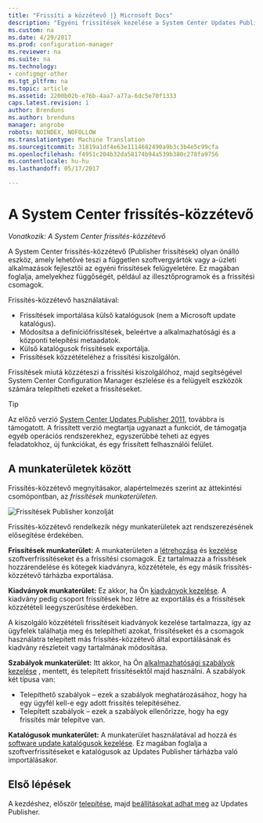 ```yaml
---
title: "Frissíti a közzétevő |} Microsoft Docs"
description: "Egyéni frissítések kezelése a System Center Updates Publisher használatával"
ms.custom: na
ms.date: 4/29/2017
ms.prod: configuration-manager
ms.reviewer: na
ms.suite: na
ms.technology:
- configmgr-other
ms.tgt_pltfrm: na
ms.topic: article
ms.assetid: 2200b02b-e76b-4aa7-a77a-6dc5e70f1333
caps.latest.revision: 1
author: Brenduns
ms.author: brenduns
manager: angrobe
robots: NOINDEX, NOFOLLOW
ms.translationtype: Machine Translation
ms.sourcegitcommit: 31819a1df4e63e1114682490a9b3c3b4e5c99cfa
ms.openlocfilehash: f4951c204b32da58174b94a539b380c278fa9756
ms.contentlocale: hu-hu
ms.lasthandoff: 05/17/2017

---
```

# <a name="system-center-updates-publisher"></a>A System Center frissítés-közzétevő

*Vonatkozik: A System Center frissítés-közzétevő*

A System Center frissítés-közzétevő (Publisher frissítések) olyan önálló eszköz, amely lehetővé teszi a független szoftvergyártók vagy a-üzleti alkalmazások fejlesztői az egyéni frissítések felügyeletére. Ez magában foglalja, amelyekhez függőségét, például az illesztőprogramok és a frissítési csomagok.

Frissítés-közzétevő használatával:

-   Frissítések importálása külső katalógusok (nem a Microsoft update katalógus).
-   Módosítsa a definíciófrissítések, beleértve a alkalmazhatósági és a központi telepítési metaadatok.
-   Külső katalógusok frissítések exportálja.
-   Frissítések közzétételéhez a frissítési kiszolgálón.

Frissítések miutá közzéteszi a frissítési kiszolgálóhoz, majd segítségével System Center Configuration Manager észlelése és a felügyelt eszközök számára telepítheti ezeket a frissítéseket.

> [!TIP]  
> Az előző verzió [System Center Updates Publisher 2011](http://go.microsoft.com/fwlink/?LinkId=848111), továbbra is támogatott. A frissített verzió megtartja ugyanazt a funkciót, de támogatja egyéb operációs rendszerekhez, egyszerűbbé teheti az egyes feladatokhoz, új funkciókat, és egy frissített felhasználói felület.

## <a name="workspaces"></a>A munkaterületek között
Frissítés-közzétevő megnyitásakor, alapértelmezés szerint az áttekintési csomópontban, az *frissítések munkaterületen.*

![Frissítések Publisher konzolját](media/console1.png)   


Frissítés-közzétevő rendelkezik négy munkaterületek azt rendszerezésének elősegítése érdekében.


**Frissítések munkaterület:** A munkaterületen a [létrehozása](/sccm/sum/tools/create-updates-with-updates-publisher) és [kezelése](/sccm/sum/tools/manage-updates-with-updates-publisher) szoftverfrissítéseket és a frissítési csomagok. Ez tartalmazza a frissítések hozzárendelése és kötegek kiadványra, közzététele, és egy másik frissítés-közzétevő tárházba exportálása.

**Kiadványok munkaterület:** Ez akkor, ha Ön [kiadványok kezelése](/sccm/sum/tools/updates-publisher-publications). A kiadvány pedig csoport frissítések hoz létre az exportálás és a frissítések közzétételi leegyszerűsítése érdekében.

A kiszolgáló közzétételi frissítéseit kiadványok kezelése tartalmazza, így az ügyfelek találhatja meg és telepítheti azokat, frissítéseket és a csomagok használatra telepített más frissítés-közzétevő által exportálásának és kiadvány részleteit vagy tartalmának módosítása.



**Szabályok munkaterület:** Itt akkor, ha Ön [alkalmazhatósági szabályok kezelése](/sccm/sum/tools/updates-publisher-applicability-rules) , mentett, és telepített frissítésektől majd használni. A szabályok két típusa van:

-   Telepíthető szabályok – ezek a szabályok meghatározásához, hogy ha egy ügyfél kell-e egy adott frissítés telepítéséhez.
-   Telepített szabályok – ezek a szabályok ellenőrizze, hogy ha egy frissítés már telepítve van.

**Katalógusok munkaterület:** A munkaterület használatával ad hozzá és [software update katalógusok kezelése](/sccm/sum/tools/updates-publisher-catalogs). Ez magában foglalja a szoftverfrissítéseket e katalógusok az Updates Publisher tárházba való importálásakor.
## <a name="first-steps"></a>Első lépések
A kezdéshez, először [telepítése](/sccm/sum/tools/install-updates-publisher), majd [beállításokat adhat meg](/sccm/sum/tools/updates-publisher-options) az Updates Publisher.

